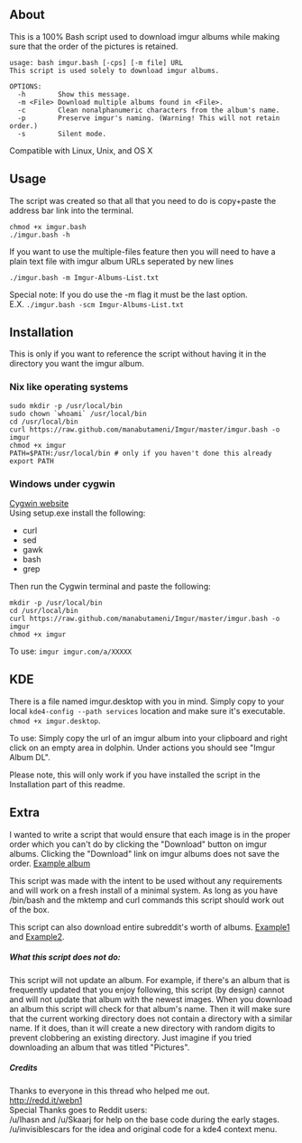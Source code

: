 About
-----

This is a 100% Bash script used to download imgur albums while making sure that
the order of the pictures is retained.

    usage: bash imgur.bash [-cps] [-m file] URL
    This script is used solely to download imgur albums.

    OPTIONS:
      -h        Show this message.
      -m <File> Download multiple albums found in <File>.
      -c        Clean nonalphanumeric characters from the album's name.
      -p        Preserve imgur's naming. (Warning! This will not retain order.)
      -s        Silent mode.

Compatible with Linux, Unix, and OS X  

Usage
-----

The script was created so that all that you need to do is copy+paste the address
bar link into the terminal.

    chmod +x imgur.bash
    ./imgur.bash -h

If you want to use the multiple-files feature then you will need to have a plain
text file with imgur album URLs seperated by new lines

`./imgur.bash -m Imgur-Albums-List.txt`

Special note: If you do use the -m flag it must be the last option.  
E.X. `./imgur.bash -scm Imgur-Albums-List.txt`

Installation
------------

This is only if you want to reference the script without having it in the
directory you want the imgur album.

### Nix like operating systems

    sudo mkdir -p /usr/local/bin 
    sudo chown `whoami` /usr/local/bin
    cd /usr/local/bin
    curl https://raw.github.com/manabutameni/Imgur/master/imgur.bash -o imgur
    chmod +x imgur
    PATH=$PATH:/usr/local/bin # only if you haven't done this already
    export PATH

### Windows under cygwin

[Cygwin website](http://cygwin.com/install.html)  
Using setup.exe install the following:
* curl
* sed
* gawk
* bash
* grep

Then run the Cygwin terminal and paste the following:

    mkdir -p /usr/local/bin
    cd /usr/local/bin
    curl https://raw.github.com/manabutameni/Imgur/master/imgur.bash -o imgur
    chmod +x imgur

To use:
`imgur imgur.com/a/XXXXX`

KDE
---

There is a file named imgur.desktop with you in mind. Simply copy to your local
`kde4-config --path services` location and make sure it's executable. `chmod +x
imgur.desktop`.

To use: Simply copy the url of an imgur album into your clipboard and right
click on an empty area in dolphin. Under actions you should see "Imgur Album
DL".

Please note, this will only work if you have installed the script in the
Installation part of this readme.

Extra
-----

I wanted to write a script that would ensure that each image is in the proper
order which you can't do by clicking the "Download" button on imgur albums.
Clicking the "Download" link on imgur albums does not save the order. [Example album](http://imgur.com/a/NhmjT/all#0)

This script was made with the intent to be used without any requirements and
will work on a fresh install of a minimal system. As long as you have /bin/bash
and the mktemp and curl commands this script should work out of the box.

This script can also download entire subreddit's worth of
albums. [Example1](http://reactiongifsmods.imgur.com/) and
[Example2](http://imgur.com/r/reactiongifs). 

##### What this script does not do: 

This script will not update an album. For example, if there's an album that is
frequently updated that you enjoy following, this script (by design) cannot and
will not update that album with the newest images. When you download an album
this script will check for that album's name. Then it will make sure that the
current working directory does not contain a directory with a similar name.
If it does, than it will create a new directory with random digits to prevent
clobbering an existing directory. Just imagine if you tried downloading an album
that was titled "Pictures".

##### Credits

Thanks to everyone in this thread who helped me out.  
http://redd.it/webn1  
Special Thanks goes to Reddit users:  
  /u/Ihasn and /u/Skaarj for help on the base code during the early stages.  
  /u/invisiblescars for the idea and original code for a kde4 context menu.
